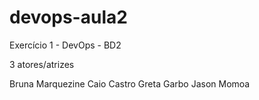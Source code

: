# devops-aula2
Exercício 1 - DevOps - BD2

3 atores/atrizes

Bruna Marquezine
Caio Castro
Greta Garbo
Jason Momoa
